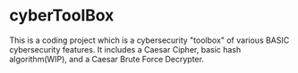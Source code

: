 # cyberToolBox
This is a coding project which is a cybersecurity "toolbox" of various BASIC cybersecurity features. It includes a Caesar Cipher, basic hash algorithm(WIP), and a Caesar Brute Force Decrypter. 

